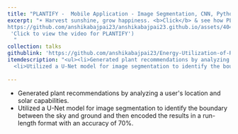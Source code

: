 ```yaml
---
title: "PLANTIFY -  Mobile Application - Image Segmentation, CNN, Python"
excerpt: "☀️ Harvest sunshine, grow happiness. <b>Click</b> & see how PLANTIFY makes rooftop farming fun!<br/>[![PLANTIFY](/files/PlantifyImage.png)](
https://github.com/anshikabajpai23/anshikabajpai23.github.io/assets/40437600/bf1ca304-0fa0-4468-826a-8c6904cd7233
 'Click to view the video for PLANTIFY')
  "
collection: talks
githublink: 'https://github.com/anshikabajpai23/Energy-Utilization-of-Rooftops-In-Urban-Areas'
itemdescription: "<ul><li>Generated plant recommendations by analyzing a user's location and solar capabilities.</li>
  <li>Utilized a U-Net model for image segmentation to identify the boundary between the sky and ground and then encoded the results in a run-length format with an accuracy of 70%.</li></ul>"
  
---
```


  * Generated plant recommendations by analyzing a user's location and solar capabilities.
  * Utilized a U-Net model for image segmentation to identify the boundary between the sky and ground and then encoded the results in a run-length format with an accuracy of 70%.



